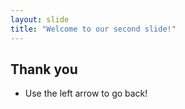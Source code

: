 ```yaml
---
layout: slide
title: "Welcome to our second slide!"
---
```

## Thank you 

- Use the left arrow to go back!
